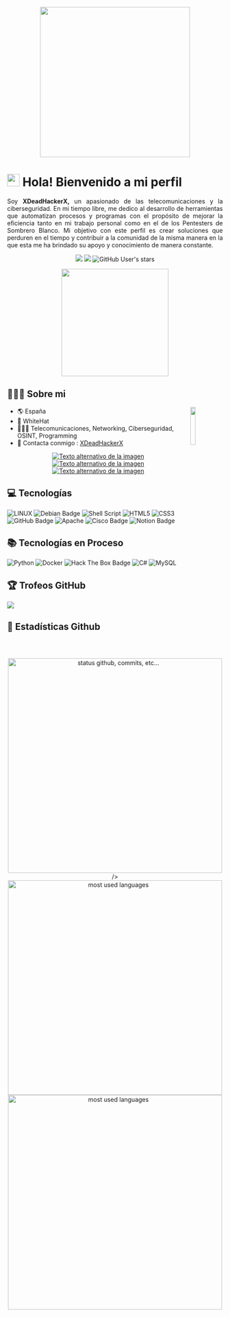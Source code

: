 <p align="center"> <img width="350px" src="https://s6.gifyu.com/images/programing.gif"> </p>

# <img src="https://github.com/abhishekapk/abhishekapk/blob/master/Assests/Hi.gif" width="29px"> Hola! Bienvenido a mi perfil 

<p align="justify">Soy <strong>XDeadHackerX,</strong> un apasionado de las telecomunicaciones y la ciberseguridad. En mi tiempo libre, me dedico al desarrollo de herramientas que automatizan procesos y programas con el propósito de mejorar la eficiencia tanto en mi trabajo personal como en el de los Pentesters de Sombrero Blanco. Mi objetivo con este perfil es crear soluciones que perduren en el tiempo y contribuir a la comunidad de la misma manera en la que esta me ha brindado su apoyo y conocimiento de manera constante.</p>  <p align="center"> <img src="https://img.shields.io/github/followers/XDeadHackerX?style=social"> <img src="https://komarev.com/ghpvc/?username=XDeadHackerX&style=flat-square&color=blue"> <img alt="GitHub User's stars" src="https://img.shields.io/github/stars/XDeadHackerX?style=social">
<p align="center"> <img width="250px" src="https://s11.gifyu.com/images/ScdxT.gif"> </p>

## 👨🏻‍💻 Sobre mi

<img align="right" src=https://s6.gifyu.com/images/wifi.gif width="15%"/>

- 🌎 España
- 🤠 WhiteHat
- 👨🏻‍💻 Telecomunicaciones, Networking, Ciberseguridad, OSINT, Programming
- 📧 Contacta conmigo : [XDeadHackerX](mailto:xXDeadHackerXx@protonmail.com)

<p align="center">
<a href="https://asciinema.org/~XDeadHackerX">
<img src="https://img.shields.io/badge/asciinema-D40000?logo=asciinema&logoColor=fff&style=plastic" alt="Texto alternativo de la imagen" />
</a>
<a href="https://vimeo.com/xxdeadhackerxx">
<img src="https://img.shields.io/badge/Vimeo-1AB7EA?logo=vimeo&logoColor=fff&style=plastic" alt="Texto alternativo de la imagen" />
</a>
<a href="https://www.buymeacoffee.com/xdeadhackerx">
<img src="https://img.shields.io/badge/Buy%20Me%20A%20Coffee-FD0?logo=buymeacoffee&logoColor=000&style=plastic" alt="Texto alternativo de la imagen" />
</a>
</p>

## 💻 Tecnologías

![LINUX](https://img.shields.io/badge/Linux-FCC624?style=for-the-badge&logo=linux&logoColor=black)
![Debian Badge](https://img.shields.io/badge/Debian-A81D33?logo=debian&logoColor=fff&style=for-the-badge)
![Shell Script](https://img.shields.io/badge/shell_script-%23121011.svg?style=for-the-badge&logo=gnu-bash&logoColor=white)
![HTML5](https://img.shields.io/badge/html5-%23E34F26.svg?style=for-the-badge&logo=html5&logoColor=white)
![CSS3](https://img.shields.io/badge/css3-%231572B6.svg?style=for-the-badge&logo=css3&logoColor=white)
![GitHub Badge](https://img.shields.io/badge/GitHub-181717?logo=github&logoColor=fff&style=for-the-badge)
![Apache](https://img.shields.io/badge/apache-%23D42029.svg?style=for-the-badge&logo=apache&logoColor=white)
![Cisco Badge](https://img.shields.io/badge/Cisco-1BA0D7?logo=cisco&logoColor=fff&style=for-the-badge)
![Notion Badge](https://img.shields.io/badge/Notion-000?logo=notion&logoColor=fff&style=for-the-badge)

## 📚 Tecnologías en Proceso

![Python](https://img.shields.io/badge/python-3670A0?style=for-the-badge&logo=python&logoColor=ffdd54) 
![Docker](https://img.shields.io/badge/docker-%230db7ed.svg?style=for-the-badge&logo=docker&logoColor=white)
![Hack The Box Badge](https://img.shields.io/badge/Hack%20The%20Box-9FEF00?logo=hackthebox&logoColor=000&style=for-the-badge)
![C#](https://img.shields.io/badge/c%23-%23239120.svg?style=for-the-badge&logo=c-sharp&logoColor=white)
![MySQL](https://img.shields.io/badge/mysql-%2300f.svg?style=for-the-badge&logo=mysql&logoColor=white)

## 🏆 Trofeos GitHub

![](https://github-profile-trophy.vercel.app/?username=XDeadHackerX&theme=algolia&column=7&rank=SSS,SS,S,AAA,AA,A,B,C)

## 🌟 Estadísticas Github

<p align="center">
    <img alt="status github, commits, etc..." width="500px" src="https://github-readme-stats.vercel.app/api?username=XDeadHackerX&count_private=true&show_icons=true&custom_title=Github&theme=algolia&bg_color=0,000000,130F40&layout=compact&border_radius=8"/>
    /> <br>
    <img alt="most used languages" width="500px" src="https://github-readme-stats.vercel.app/api/top-langs/?username=XDeadHackerX&count_private=true&theme=algolia&bg_color=0,000000,130F40&layout=compact&border_radius=8&langs_count=20"/>
    <img alt="most used languages" width="500px" src="https://github-readme-streak-stats.herokuapp.com/?user=XDeadHackerX&theme=algolia&bg_color=0,000000,130F40&layout=compact&border_radius=8&langs_count=20"/>
</p>
